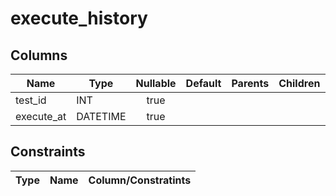 
# execute_history


## Columns

| Name | Type | Nullable | Default | Parents | Children | Comment | Note |
| ---- | ---- | :------: | :-----: | ------- | -------- | ------- | ---- |
| test_id    | INT      | true  |  |  |  |  |  |
| execute_at | DATETIME | true  |  |  |  |  |  |


## Constraints

| Type | Name | Column/Constratints |
| ---- | ---- | ------------------- |
